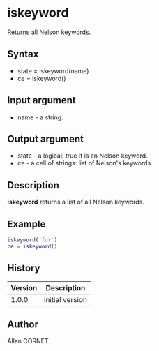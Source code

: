 

# iskeyword

Returns all Nelson keywords.

## Syntax

- state = iskeyword(name)
- ce = iskeyword()

## Input argument

 - name - a string.

## Output argument

 - state - a logical: true if is an Nelson keyword.
 - ce - a cell of strings: list of Nelson's keywords.

## Description


  <p><b>iskeyword</b> returns a list of all Nelson keywords.</p>


## Example

```matlab
iskeyword('for')
ce = iskeyword()
```

## History

|Version|Description|
|------|------|
|1.0.0|initial version|


## Author

Allan CORNET



